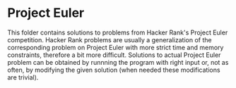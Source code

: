 # Project Euler

This folder contains solutions to problems from Hacker Rank's Project Euler competition. Hacker Rank problems are usually a generalization of the corresponding problem on Project Euler with more strict time and memory constraints, therefore a bit more difficult. Solutions to actual Project Euler problem can be obtained by runnning the program with right input or, not as often, by modifying the given solution (when needed these modifications are trivial). 





